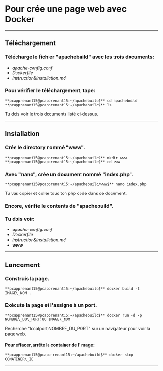 # Pour crée une page web avec Docker
---
## Téléchargement

### Télécharge le fichier "apachebuild" avec les trois documents:
 * _apache-config.conf_	
 * _Dockerfile_
 * _instruction&installation.md_

### Pour vérifier le téléchargement, tape:
```
**pcapprenant15@pcapprenant15:~/apachebuild$** cd apachebuild
**pcapprenant15@pcapprenant15:~/apachebuild$** ls
```

Tu dois voir le trois documents listé ci-dessus.

---
## Installation

### Crée le directory nommé "www".
```
**pcapprenant15@pcapprenant15:~/apachebuild$** mkdir www
**pcapprenant15@pcapprenant15:~/apachebuild$** cd www
```

### Avec "nano", crée un document nommé "index.php".
```
**pcapprenant15@pcapprenant15:~/apachebuild/www$** nano index.php
```

Tu vas copier et coller tous ton php code dans ce document.

### Encore, vérifie le contents de "apachebuild".
### Tu dois voir:
 * _apache-config.conf_
 * _Dockerfile_
 * _instruction&installation.md_
 * _**www**_

---
## Lancement

### Construis la page.
```
**pcapprenant15@pcapprenant15:~/apachebuild$** docker build -t IMAGE\_NOM .
```

### Exécute la page et l'assigne à un port.
```
**pcapprenant15@pcapprenant15:~/apachebuild$** docker run -d -p NOMBRE\_DU\_PORT:80 IMAGE\_NOM
```

Recherche "localport:NOMBRE\_DU\_PORT" sur un navigateur pour voir la page web.

#### Pour effacer, arrête la container de l'image:
``` 
**pcapprenant15@pcapp-renant15:~/apachebuild$** docker stop CONATINER\_ID
```
---

